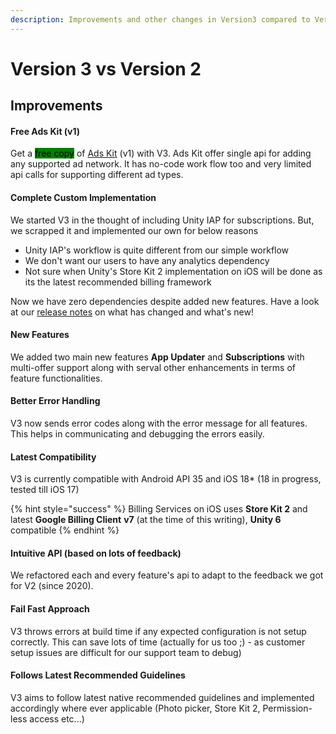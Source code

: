 ```yaml
---
description: Improvements and other changes in Version3 compared to Version 2
---
```


# Version 3 vs Version 2

## Improvements

#### Free Ads Kit (v1)

Get a <mark style="background-color:green;">free copy</mark> of [Ads Kit](https://link.voxelbusters.com/ads-kit) (v1) with V3. Ads Kit offer single api for adding any supported ad network. It has no-code work flow too and very limited api calls for supporting different ad types.

#### Complete Custom Implementation

We started V3 in the thought of including Unity IAP for subscriptions. But, we scrapped it and implemented our own for below reasons

* Unity IAP's workflow is quite different from our simple workflow
* We don't want our users to have any analytics dependency
* Not sure when Unity's Store Kit 2 implementation on iOS will be done as its the latest recommended billing framework

Now we have zero dependencies despite added new features. Have a look at our [release notes](release-notes.md) on what has changed and what's new!

#### New Features

We added two main new features **App Updater** and **Subscriptions** with multi-offer support along with serval other enhancements in terms of feature functionalities.

#### Better Error Handling

V3 now sends error codes along with the error message for all features. This helps in communicating and debugging the errors easily.

#### Latest Compatibility

V3 is currently compatible with Android API 35 and iOS 18\* (18 in progress, tested till iOS 17)

{% hint style="success" %}
Billing Services on iOS uses **Store Kit 2** and latest **Google Billing Client** **v7** (at the time of this writing), **Unity 6** compatible
{% endhint %}

#### Intuitive API (based on lots of feedback)

We refactored each and every feature's api to adapt to the feedback we got for V2 (since 2020).

#### Fail Fast Approach

V3 throws errors at build time if any expected configuration is not setup correctly. This can save lots of time (actually for us too ;) - as customer setup issues are difficult for our support team to debug)

#### Follows Latest Recommended Guidelines

V3 aims to follow latest native recommended guidelines and implemented accordingly where ever applicable (Photo picker, Store Kit 2, Permission-less access etc...)

